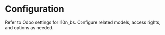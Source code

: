 # Configuration

Refer to Odoo settings for l10n_bs. Configure related models, access rights, and options as needed.
